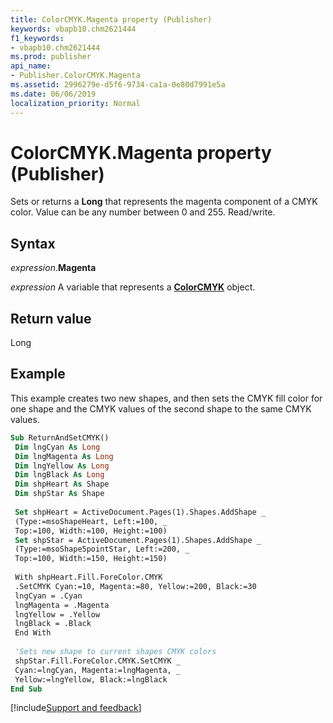 ```yaml
---
title: ColorCMYK.Magenta property (Publisher)
keywords: vbapb10.chm2621444
f1_keywords:
- vbapb10.chm2621444
ms.prod: publisher
api_name:
- Publisher.ColorCMYK.Magenta
ms.assetid: 2996279e-d5f6-9734-ca1a-0e80d7991e5a
ms.date: 06/06/2019
localization_priority: Normal
---
```



# ColorCMYK.Magenta property (Publisher)

Sets or returns a **Long** that represents the magenta component of a CMYK color. Value can be any number between 0 and 255. Read/write.


## Syntax

_expression_.**Magenta**

_expression_ A variable that represents a **[ColorCMYK](Publisher.ColorCMYK.md)** object.


## Return value

Long


## Example

This example creates two new shapes, and then sets the CMYK fill color for one shape and the CMYK values of the second shape to the same CMYK values.

```vb
Sub ReturnAndSetCMYK() 
 Dim lngCyan As Long 
 Dim lngMagenta As Long 
 Dim lngYellow As Long 
 Dim lngBlack As Long 
 Dim shpHeart As Shape 
 Dim shpStar As Shape 
 
 Set shpHeart = ActiveDocument.Pages(1).Shapes.AddShape _ 
 (Type:=msoShapeHeart, Left:=100, _ 
 Top:=100, Width:=100, Height:=100) 
 Set shpStar = ActiveDocument.Pages(1).Shapes.AddShape _ 
 (Type:=msoShape5pointStar, Left:=200, _ 
 Top:=100, Width:=150, Height:=150) 
 
 With shpHeart.Fill.ForeColor.CMYK 
 .SetCMYK Cyan:=10, Magenta:=80, Yellow:=200, Black:=30 
 lngCyan = .Cyan 
 lngMagenta = .Magenta 
 lngYellow = .Yellow 
 lngBlack = .Black 
 End With 
 
 'Sets new shape to current shapes CMYK colors 
 shpStar.Fill.ForeColor.CMYK.SetCMYK _ 
 Cyan:=lngCyan, Magenta:=lngMagenta, _ 
 Yellow:=lngYellow, Black:=lngBlack 
End Sub
```

[!include[Support and feedback](~/includes/feedback-boilerplate.md)]